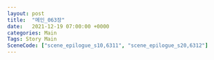 ```yaml
---
layout: post
title:  "메인_063장"
date:   2021-12-19 07:00:00 +0000
categories: Main
Tags: Story Main
SceneCode: ["scene_epilogue_s10,6311", "scene_epilogue_s20,6312"]
---
```


